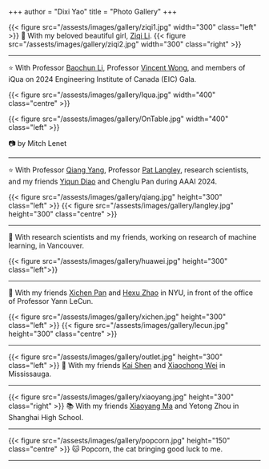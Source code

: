 +++
author = "Dixi Yao"
title = "Photo Gallery"
+++

{{< figure src="/assests/images/gallery/ziqi1.jpg" width="300" class="left" >}}
:couplekiss: With my beloved beautiful girl, [Ziqi Li](https://www.linkedin.com/in/amber-ziqi-li-81505380/?originalSubdomain=ca).
{{< figure src="/assests/images/gallery/ziqi2.jpg" width="300" class="right" >}}

------------------------------------------

:star: With Professor [Baochun Li](https://iqua.ece.toronto.edu/bli/), Professor [Vincent Wong](https://people.ece.ubc.ca/vincentw/Homepage/Home.html), and members of iQua on 2024 Engineering Institute of Canada (EIC) Gala.

{{< figure src="/assests/images/gallery/Iqua.jpg" width="400" class="centre" >}}

{{< figure src="/assests/images/gallery/OnTable.jpg" width="400" class="left" >}}

:camera: by Mitch Lenet

------------------------------------------

:star: With Professor [Qiang Yang](https://cse.hkust.edu.hk/~qyang/), Professor [Pat Langley](http://www.isle.org/~langley/), research scientists, and my friends [Yiqun Diao](https://sjtudyq.github.io/homepage/) and Chenglu Pan during AAAI 2024. 

{{< figure src="/assests/images/gallery/qiang.jpg" height="300" class="left" >}}
{{< figure src="/assests/images/gallery/langley.jpg" height="300" class="centre" >}}

------------------------------------------

:rice: With research scientists and my friends, working on research of machine learning, in Vancouver. 

{{< figure src="/assests/images/gallery/huawei.jpg" height="300" class="left">}}


------------------------------------------

:round_pushpin: With my friends [Xichen Pan](https://xichenpan.com/) and [Hexu Zhao](https://tarzanzhao.github.io/) in NYU, in front of the office of Professor Yann LeCun.

{{< figure src="/assests/images/gallery/xichen.jpg" height="300" class="left" >}}
{{< figure src="/assests/images/gallery/lecun.jpg" height="300" class="centre" >}}

------------------------------------------

{{< figure src="/assests/images/gallery/outlet.jpg" height="300" class="left" >}}
:truck: With my friends [Kai Shen](https://www.kaishen.ca/) and [Xiaochong Wei](https://anlowee.github.io/) in Mississauga.

------------------------------------------

{{< figure src="/assests/images/gallery/xiaoyang.jpg" height="300" class="right" >}}
:books: With my friends [Xiaoyang Ma](https://ece.princeton.edu/people/xiaoyang-ma) and Yetong Zhou in Shanghai High School.

------------------------------------------

{{< figure src="/assests/images/gallery/popcorn.jpg" height="150" class="centre" >}}
:cat: Popcorn, the cat bringing good luck to me.

------------------------------------------
